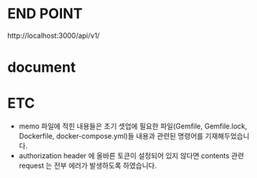# END POINT
http://localhost:3000/api/v1/

# document


# ETC
* memo 파일에 적힌 내용들은 초기 셋업에 필요한 파일(Gemfile, Gemfile.lock, Dockerfile, docker-compose.yml)들 내용과 관련된 명령어를 기재해두었습니다.
* authorization header 에 올바른 토큰이 설정되어 있지 않다면 contents 관련 request 는 전부 에러가 발생하도록 하였습니다.

